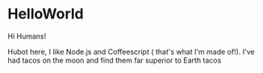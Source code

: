 # HelloWorld

Hi Humans!

Hubot here, I like Node.js and Coffeescript ( that's what I'm made of!).
I've had tacos on the moon and find them far superior to Earth tacos
